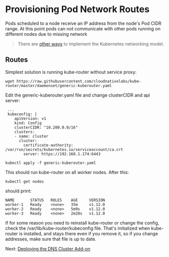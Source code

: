 # Provisioning Pod Network Routes

Pods scheduled to a node receive an IP address from the node's Pod CIDR range. At this point pods can not communicate with other pods running on different nodes due to missing network 


> There are [other ways](https://kubernetes.io/docs/concepts/cluster-administration/networking/#how-to-achieve-this) to implement the Kubernetes networking model.

## Routes

Simplest solution is running kube-router without service proxy:

```
wget https://raw.githubusercontent.com/cloudnativelabs/kube-router/master/daemonset/generic-kuberouter.yaml
```

Edit the generic-kuberouter.yaml file and change clusterCIDR and api server:
```
 ...
 kubeconfig: |
    apiVersion: v1
    kind: Config
    clusterCIDR: "10.200.0.0/16"
    clusters:
    - name: cluster
      cluster:
        certificate-authority: /var/run/secrets/kubernetes.io/serviceaccount/ca.crt
        server: https://192.168.1.174:6443
```

```
kubectl apply -f generic-kuberouter.yaml
```

This should run kube-router on all worker nodes. After this:

```
kubectl get nodes
```

should print:

```
NAME       STATUS   ROLES    AGE     VERSION
worker-1   Ready    <none>   35m     v1.12.0
worker-2   Ready    <none>   5m9s    v1.12.0
worker-3   Ready    <none>   2m28s   v1.12.0
```

If for some reason you need to reinstall kube-router or change the
config, check the /var/lib/kube-router/kubeconfig file. That's
initialized when kube-router is installed, and stays there even if you
remove it, so if you change addresses, make sure that file is up to
date.

Next: [Deploying the DNS Cluster Add-on](12-dns-addon.md)


